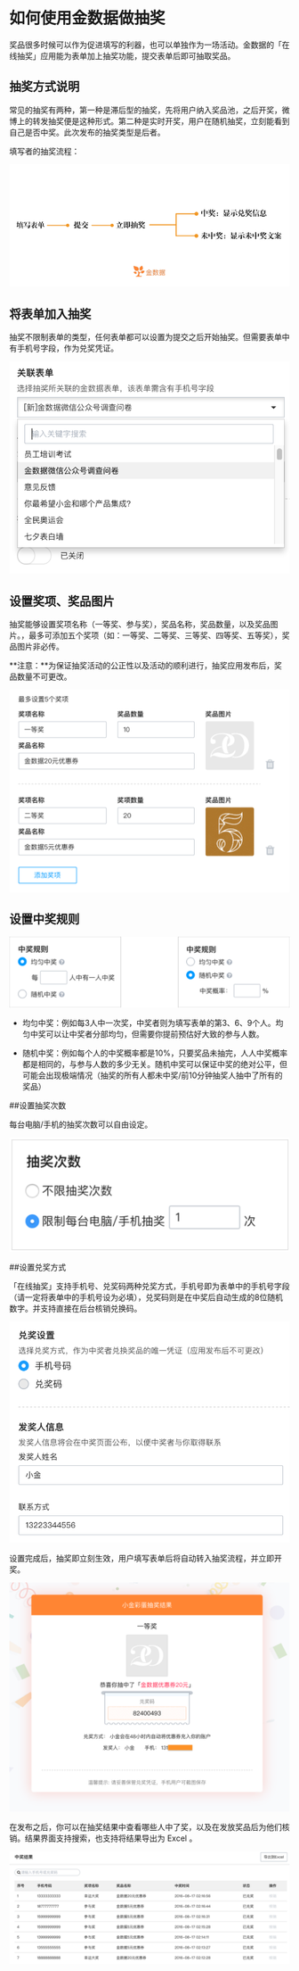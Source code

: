 # 如何使用金数据做抽奖

奖品很多时候可以作为促进填写的利器，也可以单独作为一场活动。金数据的「在线抽奖」应用能为表单加上抽奖功能，提交表单后即可抽取奖品。

## 抽奖方式说明

常见的抽奖有两种，第一种是滞后型的抽奖，先将用户纳入奖品池，之后开奖，微博上的转发抽奖便是这种形式。第二种是实时开奖，用户在随机抽奖，立刻能看到自己是否中奖。此次发布的抽奖类型是后者。

填写者的抽奖流程：

![](/assets/抽奖流程2.png)

## 将表单加入抽奖

抽奖不限制表单的类型，任何表单都可以设置为提交之后开始抽奖。但需要表单中有手机号字段，作为兑奖凭证。

![](/assets/关联表单.png)


## 设置奖项、奖品图片

抽奖能够设置奖项名称（一等奖、参与奖），奖品名称，奖品数量，以及奖品图片。，最多可添加五个奖项（如：一等奖、二等奖、三等奖、四等奖、五等奖），奖品图片非必传。

**注意：**为保证抽奖活动的公正性以及活动的顺利进行，抽奖应用发布后，奖品数量不可更改。


![](/assets/奖品设置3.png)

## 设置中奖规则

![](/assets/中奖规则.png)

* 均匀中奖：例如每3人中一次奖，中奖者则为填写表单的第3、6、9个人。均匀中奖可以让中奖者分部均匀，但需要你提前预估好大致的参与人数。

* 随机中奖：例如每个人的中奖概率都是10%，只要奖品未抽完，人人中奖概率都是相同的，与参与人数的多少无关。随机中奖可以保证中奖的绝对公平，但可能会出现极端情况（抽奖的所有人都未中奖/前10分钟抽奖人抽中了所有的奖品）

##设置抽奖次数

每台电脑/手机的抽奖次数可以自由设定。

![](/assets/抽奖次数.png)

##设置兑奖方式

「在线抽奖」支持手机号、兑奖码两种兑奖方式，手机号即为表单中的手机号字段（请一定将表单中的手机号设为必填），兑奖码则是在中奖后自动生成的8位随机数字。并支持直接在后台核销兑换码。

![](/assets/兑奖设置.png)

设置完成后，抽奖即立刻生效，用户填写表单后将自动转入抽奖流程，并立即开奖。

![](/assets/中奖.png)

在发布之后，你可以在抽奖结果中查看哪些人中了奖，以及在发放奖品后为他们核销。结果界面支持搜索，也支持将结果导出为 Excel 。

![](/assets/中奖结果.png)